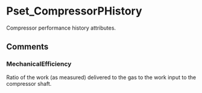 # Pset_CompressorPHistory

Compressor performance history attributes.
<!-- end of short definition -->



## Comments

### MechanicalEfficiency

Ratio of the work (as measured) delivered to the gas to the work input to the compressor shaft.

